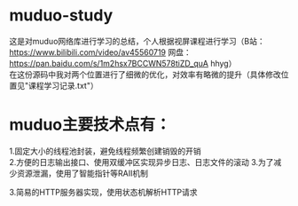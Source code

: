 # muduo-study
这是对muduo网络库进行学习的总结，个人根据视屏课程进行学习（B站：https://www.bilibili.com/video/av45560719  网盘：https://pan.baidu.com/s/1m2hsx7BCCWN578tiZD_quA    hhyg）  
在这份源码中我对两个位置进行了细微的优化，对效率有略微的提升（具体修改位置见"课程学习记录.txt"）

# muduo主要技术点有：

1.固定大小的线程池封装，避免线程频繁创建销毁的开销  
2.方便的日志输出接口、使用双缓冲区实现异步日志、日志文件的滚动
3.为了减少资源泄漏，使用了智能指针等RAII机制

3.简易的HTTP服务器实现，使用状态机解析HTTP请求
